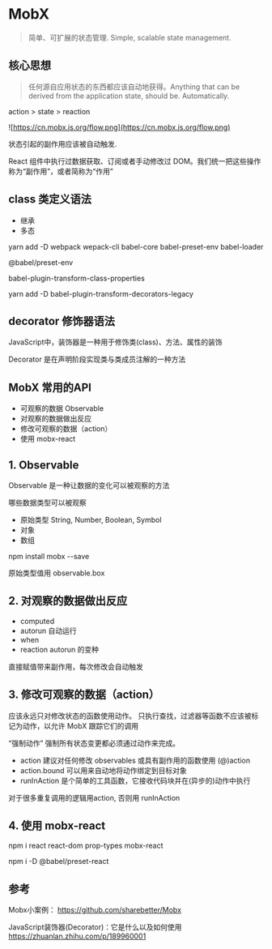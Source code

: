 # MobX
> 简单、可扩展的状态管理. Simple, scalable state management.

## 核心思想
> 任何源自应用状态的东西都应该自动地获得。Anything that can be derived from the application state, should be. Automatically.

action > state > reaction

![https://cn.mobx.js.org/flow.png](https://cn.mobx.js.org/flow.png)

状态引起的副作用应该被自动触发.

React 组件中执行过数据获取、订阅或者手动修改过 DOM。我们统一把这些操作称为“副作用”，或者简称为“作用”

## class 类定义语法
- 继承
- 多态

yarn add -D webpack wepack-cli babel-core babel-preset-env babel-loader


@babel/preset-env

babel-plugin-transform-class-properties

yarn add -D babel-plugin-transform-decorators-legacy

## decorator 修饰器语法

JavaScript中，装饰器是一种用于修饰类(class)、方法、属性的装饰

Decorator 是在声明阶段实现类与类成员注解的一种方法

## MobX 常用的API
- 可观察的数据 Observable
- 对观察的数据做出反应
- 修改可观察的数据（action）
- 使用 mobx-react

## 1. Observable
Observable 是一种让数据的变化可以被观察的方法

哪些数据类型可以被观察
- 原始类型 String, Number, Boolean, Symbol
- 对象
- 数组

npm install mobx --save

原始类型值用 observable.box

## 2. 对观察的数据做出反应
- computed
- autorun 自动运行
- when
- reaction autorun 的变种

直接赋值带来副作用，每次修改会自动触发

## 3. 修改可观察的数据（action）

应该永远只对修改状态的函数使用动作。 只执行查找，过滤器等函数不应该被标记为动作，以允许 MobX 跟踪它们的调用

“强制动作” 强制所有状态变更都必须通过动作来完成。

- action 建议对任何修改 observables 或具有副作用的函数使用 (@)action
- action.bound 可以用来自动地将动作绑定到目标对象
- runInAction 是个简单的工具函数，它接收代码块并在(异步的)动作中执行

对于很多重复调用的逻辑用action, 否则用 runInAction

## 4. 使用 mobx-react
npm i react react-dom prop-types mobx-react

npm i -D @babel/preset-react

## 参考
Mobx小案例： https://github.com/sharebetter/Mobx

JavaScript装饰器(Decorator)：它是什么以及如何使用
https://zhuanlan.zhihu.com/p/189960001
